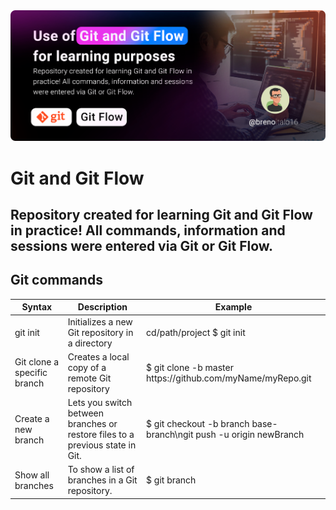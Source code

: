 <img src="https://raw.githubusercontent.com/BrenoItalo16/git-gitflow/main/assets/git_banner-en.png?token=GHSAT0AAAAAACDY2Q4YVKWS3T2LTPJSYGS4ZEPO4EQ"/>
<!-- <img src="https://img.shields.io/static/v1?label=User&message=BrenoItalo16&color=7159c1&style=for-the-badge"/> -->

# Git and Git Flow
## Repository created for learning Git and Git Flow in practice! All commands, information and sessions were entered via Git or Git Flow.

<div>
  <h2>Git commands</h2>
        <table>
           <thead>
             <tr>
               <th scope="col">Syntax</th>
               <th scope="col">Description</th>
               <th scope="col"colspan="3">Example</th>
             </tr>
           </thead>
           <tbody>
             <tr>
               <td>git init <directory</td>
               <td>Initializes a new Git repository in a directory</td>
               <td colspan="3">cd/path/project $ git init </td>
             </tr>
             <tr>
               <td>Git clone a specific branch</td>
               <td>Creates a local copy of a remote Git repository</td>
               <td colspan="3">$ git clone -b master https://github.com/myName/myRepo.git</td>
             </tr>
             <tr>
               <td>Create a new branch</td>
               <td>Lets you switch between branches or restore files to a previous state in Git.</td>
               <td colspan="3">$ git checkout -b branch base-branch\ngit push -u origin newBranch</td>
             </tr>
             <tr>
               <td>Show all branches</td>
               <td>To show a list of branches in a Git repository.</td>
               <td colspan="3">$ git branch</td>
             </tr>
           </tbody>
         </table>
   </div>
